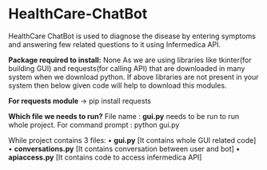 # HealthCare-ChatBot
HealthCare ChatBot is used to diagnose the disease by entering symptoms and answering few related questions to it using Infermedica API.

**Package required to install:** None
As we are using libraries like tkinter(for building GUI) and requests(for calling API) that are downloaded in many system when we download python. If above libraries are not present in your system then below given code will help to download this modules.

**For requests module** -> pip install requests

**Which file we needs to run?**
File name : **gui.py** needs to be run to run whole project.
For command prompt : python gui.py


While project contains 3 files:
•	**gui.py** [It contains whole GUI related code]
•	**conversations.py** [It contains conversation between user and bot]
•	**apiaccess.py** [It contains code to access infermedica API]
